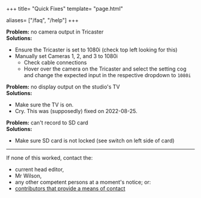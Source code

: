 +++
title= "Quick Fixes"
template= "page.html"

aliases= ["/faq", "/help"]
+++

**Problem:** no camera output in Tricaster<br/>
**Solutions:**
  - Ensure the Tricaster is set to 1080i (check top left looking for this)
  - Manually set Cameras 1, 2, and 3 to 1080i
    - Check cable connections
    - Hover over the camera on the Tricaster and select the setting cog and change the expected input in the respective dropdown to `1080i`

**Problem:** no display output on the studio's TV<br/>
**Solutions:**
  - Make sure the TV is on.
  - Cry. This was (supposedly) fixed on 2022-08-25.

**Problem:** can't record to SD card<br/>
**Solutions:**
  - Make sure SD card is not locked (see switch on left side of card)

---

If none of this worked, contact the:
  - current head editor,
  - Mr Wilson,
  - any other competent persons at a moment's notice; or:
  - [contributors that provide a means of contact](/contributors)
